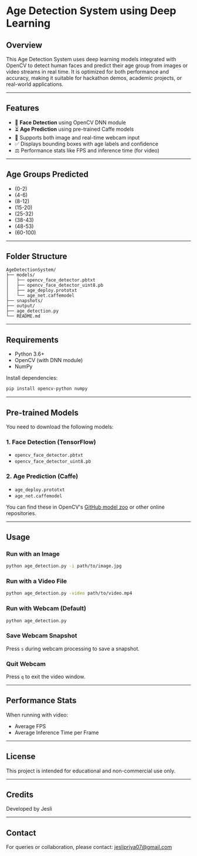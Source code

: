 # Age Detection System using Deep Learning

## Overview

This Age Detection System uses deep learning models integrated with OpenCV to detect human faces and predict their age group from images or video streams in real time. It is optimized for both performance and accuracy, making it suitable for hackathon demos, academic projects, or real-world applications.

---

## Features

* 👤 **Face Detection** using OpenCV DNN module
* ⏳ **Age Prediction** using pre-trained Caffe models
* 📸 Supports both image and real-time webcam input
* ✅ Displays bounding boxes with age labels and confidence
* ⚖️ Performance stats like FPS and inference time (for video)

---

## Age Groups Predicted

* (0-2)
* (4-6)
* (8-12)
* (15-20)
* (25-32)
* (38-43)
* (48-53)
* (60-100)

---

## Folder Structure

```
AgeDetectionSystem/
├── models/
│   ├── opencv_face_detector.pbtxt
│   ├── opencv_face_detector_uint8.pb
│   ├── age_deploy.prototxt
│   └── age_net.caffemodel
├── snapshots/
├── output/
├── age_detection.py
└── README.md
```

---

## Requirements

* Python 3.6+
* OpenCV (with DNN module)
* NumPy

Install dependencies:

```bash
pip install opencv-python numpy
```

---

## Pre-trained Models

You need to download the following models:

### 1. Face Detection (TensorFlow)

* `opencv_face_detector.pbtxt`
* `opencv_face_detector_uint8.pb`

### 2. Age Prediction (Caffe)

* `age_deploy.prototxt`
* `age_net.caffemodel`

You can find these in OpenCV's [GitHub model zoo](https://github.com/opencv/opencv/tree/master/samples/dnn/face_detector) or other online repositories.

---

## Usage

### Run with an Image

```bash
python age_detection.py -i path/to/image.jpg
```

### Run with a Video File

```bash
python age_detection.py -video path/to/video.mp4
```

### Run with Webcam (Default)

```bash
python age_detection.py
```

### Save Webcam Snapshot

Press `s` during webcam processing to save a snapshot.

### Quit Webcam

Press `q` to exit the video window.

---

## Performance Stats

When running with video:

* Average FPS
* Average Inference Time per Frame

---

## License

This project is intended for educational and non-commercial use only.

---

## Credits

Developed by Jesli

---

## Contact

For queries or collaboration, please contact: jeslipriya07@gmail.com

